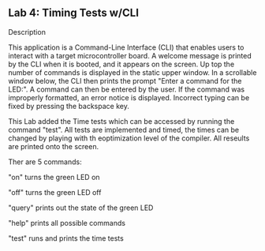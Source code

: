 ## Lab 4: Timing Tests w/CLI

Description


This application is a Command-Line Interface (CLI) that enables users to interact with a target microcontroller board.
A welcome message is printed by the CLI when it is booted, and it appears on the screen. Up top the number of commands
is displayed in the static upper window. In a scrollable window below, the CLI then prints the prompt "Enter a command 
for the LED:". A command can then be entered by the user. If the command was improperly formatted, an error notice is
displayed. Incorrect typing can be fixed by pressing the backspace key.

This Lab added the Time tests which can be accessed by running the command "test". All tests are implemented and timed,
the times can be changed by playing with th eoptimization level of the compiler. All reseults are printed onto the screen.

Ther are 5 commands:

"on" turns the green LED on

"off" turns the green LED off

"query" prints out the state of the green LED

"help" prints all possible commands

"test" runs and prints the time tests
